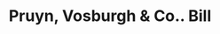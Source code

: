 ---
doi: 10.7916/D8X07K20
date_other: '1850'
date_other_textual: 1850-1859
form: printed ephemera
genre:
- Invoices
name:
- Pruyn, Vosburgh & Co.
object_in_context_url: https://biggert.cul.columbia.edu/items/view/ave_biggert_00836
subject_hierarchical_geographic:
- Albany, New York, United States
subject_name:
- Pruyn, Vosburgh & Co.
title: Pruyn, Vosburgh & Co.. Bill
sort_title: Pruyn, Vosburgh & Co.. Bill
call_number: ave_biggert_00836
coordinates:
- 42.652499999999996,-73.75722222222223
pid: ave_biggert_00836
identifiers: ave_biggert_00836
thumbnail: https://derivativo-1.library.columbia.edu/iiif/2/ldpd:345917/full/!256,256/0/native.jpg
permalink: /biggert/ave_biggert_00836/
layout: iiif-image-page
---